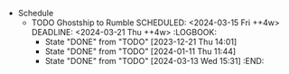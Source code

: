 - Schedule
	- TODO Ghostship to Rumble
	  SCHEDULED: <2024-03-15 Fri ++4w>
	  DEADLINE: <2024-03-21 Thu ++4w>
	  :LOGBOOK:
	  * State "DONE" from "TODO" [2023-12-21 Thu 14:01]
	  * State "DONE" from "TODO" [2024-01-11 Thu 11:44]
	  * State "DONE" from "TODO" [2024-03-13 Wed 15:31]
	  :END: